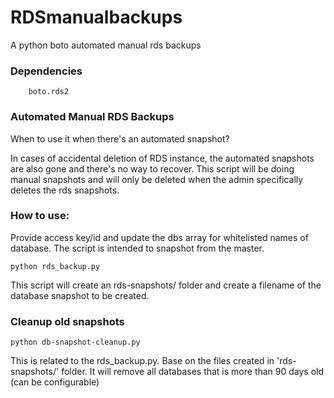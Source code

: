 
RDSmanualbackups
================
A python boto automated manual rds backups

### Dependencies
		boto.rds2


### Automated Manual RDS Backups
When to use it when there's an automated snapshot?

In cases of accidental deletion of RDS instance, the automated snapshots are also gone and there's no way to recover. This script will be doing manual snapshots and will only be deleted when the admin specifically deletes the rds snapshots.

### How to use:
Provide access key/id and update the dbs array for whitelisted names of database. The script is intended to snapshot from the master.



    python rds_backup.py
  
This script will create an rds-snapshots/ folder and create a filename of the database snapshot to be created.



### Cleanup old snapshots

    python db-snapshot-cleanup.py
    

This is related to the rds_backup.py. Base on the files created in 'rds-snapshots/' folder. It will remove all databases that is more than 90 days old (can be configurable) 
